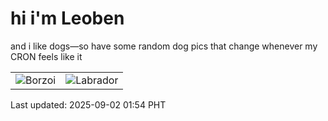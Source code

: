 # hi i'm Leoben

and i like dogs—so have some random dog pics that change whenever my CRON feels like it

|  |  |
|--------|----------|
| ![Borzoi](https://random-dog-vercel.vercel.app/api/random-borzoi?v=1756749242) | ![Labrador](https://random-dog-vercel.vercel.app/api/random-labrador?v=1756749242) |

Last updated: 2025-09-02 01:54 PHT

